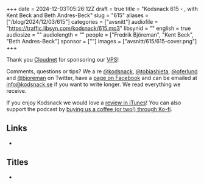 +++
date = 2024-12-03T05:26:12Z
draft = true
title = "Kodsnack 615 - , with Kent Beck and Beth Andres-Beck"
slug = "615"
aliases = ["/blog/2024/12/03/615"]
categories = ["avsnitt"]
audiofile = "https://traffic.libsyn.com/kodsnack/615.mp3"
libsynid = ""
english = true
audiosize = ""
audiolength = ""
people = ["Fredrik Björeman", "Kent Beck", "Beth Andres-Beck"]
sponsor = [""]
images = ["avsnitt/615/615-cover.png"]
+++



Thank you [Cloudnet](http://www.cloudnet.se) for sponsoring our [VPS](http://en.wikipedia.org/wiki/Virtual_private_server)!

Comments, questions or tips? We a	re [@kodsnack](https://www.twitter.com/kodsnack), [@tobiashieta](https://www.twitter.com/tobiashieta), [@oferlund](https://twitter.com/oferlund) and [@bjoreman](https://www.twitter.com/bjoreman) on Twitter, have a [page on Facebook](https://www.facebook.com/kodsnack) and can be emailed at [info@kodsnack.se](mailto:info@kodsnack.se) if you want to write longer. We read everything we receive.

If you enjoy Kodsnack we would love a [review in iTunes](http://itunes.apple.com/se/podcast/kodsnack/id561631498?l=en)! You can also support the podcast by <a href="https://ko-fi.com/kodsnack" rel="payment">buying us a coffee (or two!) through Ko-fi</a>.

## Links ##
* 

## Titles ##
* 